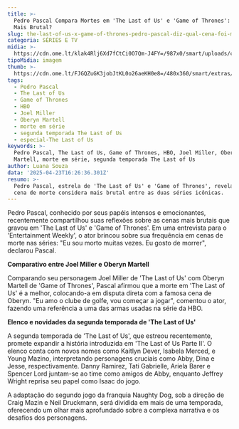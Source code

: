 ```yaml
---
title: >-
  Pedro Pascal Compara Mortes em 'The Last of Us' e 'Game of Thrones': Qual é a
  Mais Brutal?
slug: the-last-of-us-x-game-of-thrones-pedro-pascal-diz-qual-cena-foi-mais-brutal
categoria: SÉRIES E TV
midia: >-
  https://cdn.ome.lt/klak4Rlj6Xd7fCtCi0O7Qm-J4FY=/987x0/smart/uploads/conteudo/fotos/OMELETE_CAPA_-_2025-04-23T115622.737.png
tipoMidia: imagem
thumb: >-
  https://cdn.ome.lt/FJGQZuGK3jobJtKL0o26aeKH0e8=/480x360/smart/extras/conteudos/omelete_THUMB_-_2025-04-23T115609.624.png
tags:
  - Pedro Pascal
  - The Last of Us
  - Game of Thrones
  - HBO
  - Joel Miller
  - Oberyn Martell
  - morte em série
  - segunda temporada The Last of Us
  - especial-The Last of Us
keywords: >-
  Pedro Pascal, The Last of Us, Game of Thrones, HBO, Joel Miller, Oberyn
  Martell, morte em série, segunda temporada The Last of Us
author: Luana Souza
data: '2025-04-23T16:26:36.301Z'
resumo: >-
  Pedro Pascal, estrela de 'The Last of Us' e 'Game of Thrones', revela qual
  cena de morte considera mais brutal entre as duas séries icônicas.
---
```


Pedro Pascal, conhecido por seus papéis intensos e emocionantes, recentemente compartilhou suas reflexões sobre as cenas mais brutais que gravou em 'The Last of Us' e 'Game of Thrones'. Em uma entrevista para o 'Entertainment Weekly', o ator brincou sobre sua frequência em cenas de morte nas séries: "Eu sou morto muitas vezes. Eu gosto de morrer", declarou Pascal.

**Comparativo entre Joel Miller e Oberyn Martell**

Comparando seu personagem Joel Miller de 'The Last of Us' com Oberyn Martell de 'Game of Thrones', Pascal afirmou que a morte em 'The Last of Us' é a melhor, colocando-a em disputa direta com a famosa cena de Oberyn. "Eu amo o clube de golfe, vou começar a jogar", comentou o ator, fazendo uma referência a uma das armas usadas na série da HBO.

**Elenco e novidades da segunda temporada de 'The Last of Us'**

A segunda temporada de 'The Last of Us', que estreou recentemente, promete expandir a história introduzida em 'The Last of Us Parte II'. O elenco conta com novos nomes como Kaitlyn Dever, Isabela Merced, e Young Mazino, interpretando personagens cruciais como Abby, Dina e Jesse, respectivamente. Danny Ramirez, Tati Gabrielle, Ariela Barer e Spencer Lord juntam-se ao time como amigos de Abby, enquanto Jeffrey Wright reprisa seu papel como Isaac do jogo.

A adaptação do segundo jogo da franquia Naughty Dog, sob a direção de Craig Mazin e Neil Druckmann, será dividida em mais de uma temporada, oferecendo um olhar mais aprofundado sobre a complexa narrativa e os desafios dos personagens.
